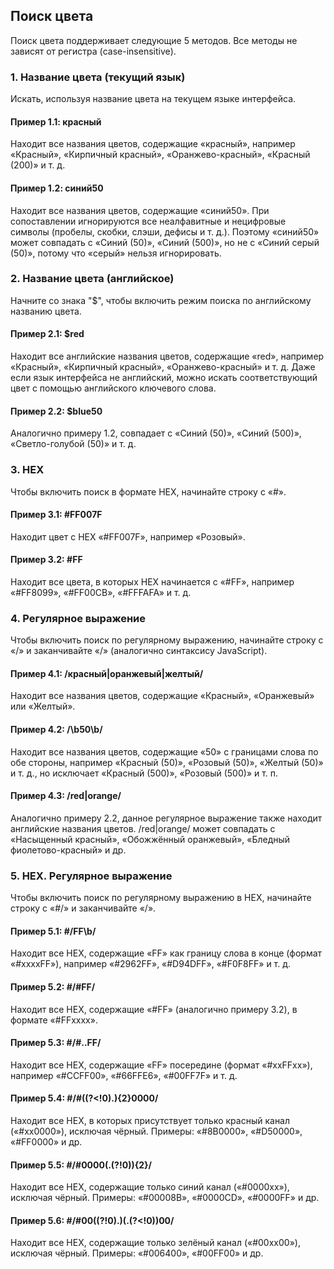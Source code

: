 ## Поиск цвета

Поиск цвета поддерживает следующие 5 методов. Все методы не зависят от регистра (case-insensitive).

### 1. Название цвета (текущий язык)

Искать, используя название цвета на текущем языке интерфейса.

#### Пример 1.1: красный

Находит все названия цветов, содержащие «красный», например «Красный», «Кирпичный красный», «Оранжево-красный», «Красный (200)» и т. д.

#### Пример 1.2: синий50

Находит все названия цветов, содержащие «синий50». При сопоставлении игнорируются все неалфавитные и нецифровые символы (пробелы, скобки, слэши, дефисы и т. д.). Поэтому «синий50» может совпадать с «Синий (50)», «Синий (500)», но не с «Синий серый (50)», потому что «серый» нельзя игнорировать.

### 2. Название цвета (английское)

Начните со знака "$", чтобы включить режим поиска по английскому названию цвета.

#### Пример 2.1: $red

Находит все английские названия цветов, содержащие «red», например «Красный», «Кирпичный красный», «Оранжево-красный» и т. д. Даже если язык интерфейса не английский, можно искать соответствующий цвет с помощью английского ключевого слова.

#### Пример 2.2: $blue50

Аналогично примеру 1.2, совпадает с «Синий (50)», «Синий (500)», «Светло-голубой (50)» и т. д.

### 3. HEX

Чтобы включить поиск в формате HEX, начинайте строку с «#».

#### Пример 3.1: #FF007F

Находит цвет с HEX «#FF007F», например «Розовый».

#### Пример 3.2: #FF

Находит все цвета, в которых HEX начинается с «#FF», например «#FF8099», «#FF00CB», «#FFFAFA» и т. д.

### 4. Регулярное выражение

Чтобы включить поиск по регулярному выражению, начинайте строку с «/» и заканчивайте «/» (аналогично синтаксису JavaScript).

#### Пример 4.1: /красный|оранжевый|желтый/

Находит все названия цветов, содержащие «Красный», «Оранжевый» или «Желтый».

#### Пример 4.2: /\b50\b/

Находит все названия цветов, содержащие «50» с границами слова по обе стороны, например «Красный (50)», «Розовый (50)», «Желтый (50)» и т. д., но исключает «Красный (500)», «Розовый (500)» и т. п.

#### Пример 4.3: /red|orange/

Аналогично примеру 2.2, данное регулярное выражение также находит английские названия цветов. /red|orange/ может совпадать с «Насыщенный красный», «Обожжённый оранжевый», «Бледный фиолетово-красный» и др.

### 5. HEX. Регулярное выражение

Чтобы включить поиск по регулярному выражению в HEX, начинайте строку с «#/» и заканчивайте «/».

#### Пример 5.1: #/FF\b/

Находит все HEX, содержащие «FF» как границу слова в конце (формат «#xxxxFF»), например «#2962FF», «#D94DFF», «#F0F8FF» и т. д.

#### Пример 5.2: #/#FF/

Находит все HEX, содержащие «#FF» (аналогично примеру 3.2), в формате «#FFxxxx».

#### Пример 5.3: #/#..FF/

Находит все HEX, содержащие «FF» посередине (формат «#xxFFxx»), например «#CCFF00», «#66FFE6», «#00FF7F» и т. д.

#### Пример 5.4: #/#((?<!0).){2}0000/

Находит все HEX, в которых присутствует только красный канал («#xx0000»), исключая чёрный. Примеры: «#8B0000», «#D50000», «#FF0000» и др.

#### Пример 5.5: #/#0000(.(?!0)){2}/

Находит все HEX, содержащие только синий канал («#0000xx»), исключая чёрный. Примеры: «#00008B», «#0000CD», «#0000FF» и др.

#### Пример 5.6: #/#00((?!0).)(.(?<!0))00/

Находит все HEX, содержащие только зелёный канал («#00xx00»), исключая чёрный. Примеры: «#006400», «#00FF00» и др.